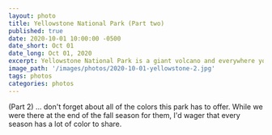 ```yaml
---
layout: photo
title: Yellowstone National Park (Part two)
published: true
date: 2020-10-01 10:00:00 -0500
date_short: Oct 01
date_long: Oct 01, 2020
excerpt: Yellowstone National Park is a giant volcano and everywhere you go, reminds you of that.
image_path: '/images/photos/2020-10-01-yellowstone-2.jpg'
tags: photos
categories: photos
---
```


(Part 2) ... don't forget about all of the colors this park has to offer.  While we were there at the end of the fall season for them, I'd wager that every season has a lot of color to share.
